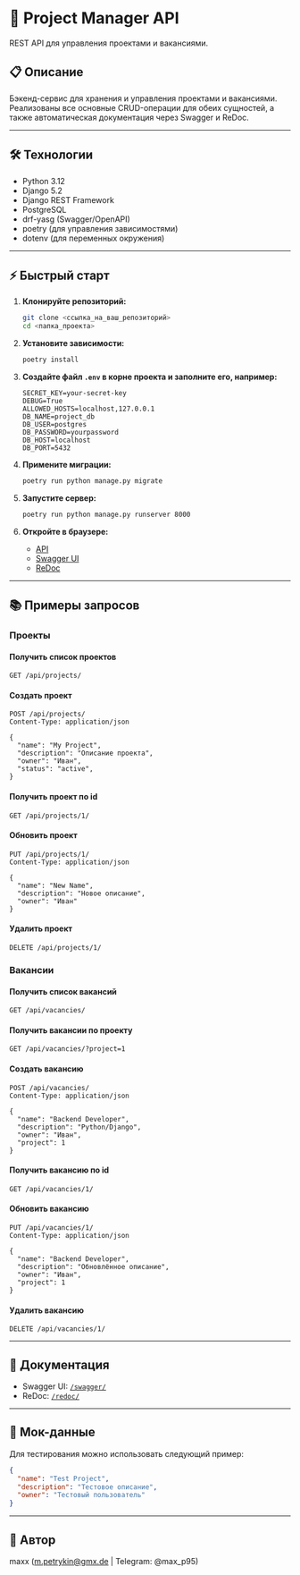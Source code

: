 # 🚀 Project Manager API

REST API для управления проектами и вакансиями.

## 📋 Описание

Бэкенд-сервис для хранения и управления проектами и вакансиями.
Реализованы все основные CRUD-операции для обеих сущностей, а также автоматическая
документация через Swagger и ReDoc.

---

## 🛠️ Технологии

- Python 3.12
- Django 5.2
- Django REST Framework
- PostgreSQL
- drf-yasg (Swagger/OpenAPI)
- poetry (для управления зависимостями)
- dotenv (для переменных окружения)

---

## ⚡ Быстрый старт

1. **Клонируйте репозиторий:**
    ```bash
    git clone <ссылка_на_ваш_репозиторий>
    cd <папка_проекта>
    ```

2. **Установите зависимости:**
    ```bash
    poetry install
    ```

3. **Создайте файл `.env` в корне проекта и заполните его, например:**
    ```
    SECRET_KEY=your-secret-key
    DEBUG=True
    ALLOWED_HOSTS=localhost,127.0.0.1
    DB_NAME=project_db
    DB_USER=postgres
    DB_PASSWORD=yourpassword
    DB_HOST=localhost
    DB_PORT=5432
    ```

4. **Примените миграции:**
    ```bash
    poetry run python manage.py migrate
    ```

5. **Запустите сервер:**
    ```bash
    poetry run python manage.py runserver 8000
    ```

6. **Откройте в браузере:**
    - [API](http://127.0.0.1:8000/api/projects/)
    - [Swagger UI](http://127.0.0.1:8000/swagger/)
    - [ReDoc](http://127.0.0.1:8000/redoc/)

---

## 📚 Примеры запросов

### Проекты

#### Получить список проектов
```http
GET /api/projects/
```

#### Создать проект
```http
POST /api/projects/
Content-Type: application/json

{
  "name": "My Project",
  "description": "Описание проекта",
  "owner": "Иван",
  "status": "active",
}
```

#### Получить проект по id
```http
GET /api/projects/1/
```

#### Обновить проект
```http
PUT /api/projects/1/
Content-Type: application/json

{
  "name": "New Name",
  "description": "Новое описание",
  "owner": "Иван"
}
```

#### Удалить проект
```http
DELETE /api/projects/1/
```

### Вакансии

#### Получить список вакансий
```http
GET /api/vacancies/
```

#### Получить вакансии по проекту
```http
GET /api/vacancies/?project=1
```

#### Создать вакансию
```http
POST /api/vacancies/
Content-Type: application/json

{
  "name": "Backend Developer",
  "description": "Python/Django",
  "owner": "Иван",
  "project": 1
}
```

#### Получить вакансию по id
```http
GET /api/vacancies/1/
```

#### Обновить вакансию
```http
PUT /api/vacancies/1/
Content-Type: application/json

{
  "name": "Backend Developer",
  "description": "Обновлённое описание",
  "owner": "Иван",
  "project": 1
}
```

#### Удалить вакансию
```http
DELETE /api/vacancies/1/
```

---

## 📝 Документация
- Swagger UI: [`/swagger/`](http://127.0.0.1:8000/swagger/)
- ReDoc: [`/redoc/`](http://127.0.0.1:8000/redoc/)

---

## 🧪 Мок-данные
Для тестирования можно использовать следующий пример:

```json
{
  "name": "Test Project",
  "description": "Тестовое описание",
  "owner": "Тестовый пользователь"
}
```

---

## 👤 Автор
maxx (m.petrykin@gmx.de | Telegram: @max_p95)